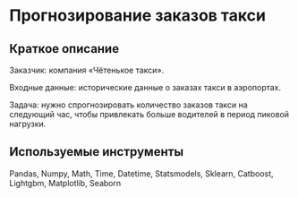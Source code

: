 # Прогнозирование заказов такси

## Краткое описание 

Заказчик: компания «Чётенькое такси».

Входные данные: исторические данные о заказах такси в аэропортах.

Задача: нужно спрогнозировать количество заказов такси на следующий час, чтобы привлекать больше водителей в период пиковой нагрузки.



## Используемые инструменты

Pandas, Numpy, Math, Time, Datetime, Statsmodels, Sklearn, Catboost, Lightgbm, Matplotlib, Seaborn
